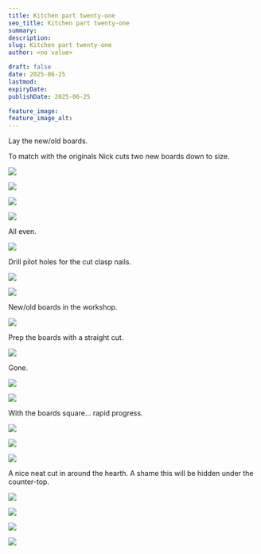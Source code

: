 ```yaml
---
title: Kitchen part twenty-one
seo_title: Kitchen part twenty-one
summary:
description:
slug: Kitchen part twenty-one
author: <no value>

draft: false
date: 2025-06-25
lastmod:
expiryDate:
publishDate: 2025-06-25

feature_image:
feature_image_alt:
---
```

Lay the new/old boards.

To match with the originals Nick cuts two new boards down to size.

![](/images/2491.jpeg )

![](/images/2492.jpeg )

![](/images/2493.jpeg )

![](/images/2494.jpeg )

All even. 

![](/images/2495.jpeg )

Drill pilot holes for the cut clasp nails.

![](/images/2499.jpeg )

![](/images/2500.jpeg )

New/old boards in the workshop.

![](/images/2504.jpeg )

Prep the boards with a straight cut.

![](/images/2506.jpeg )


Gone.

![](/images/2507.jpeg )

![](/images/2508.jpeg )

With the boards square... rapid progress.

![](/images/2509.jpeg )

![](/images/2510.jpeg )

![](/images/2511.jpeg )

A nice neat cut in around the hearth. A shame this will be hidden under the counter-top.

![](/images/2512.jpeg )

![](/images/2513.jpeg )

![](/images/2514.jpeg )

![](/images/2515.jpeg )
